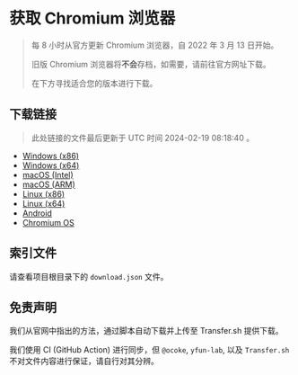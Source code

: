 # 获取 Chromium 浏览器

> 每 8 小时从官方更新 Chromium 浏览器，自 2022 年 3 月 13 日开始。
> 
> 旧版 Chromium 浏览器将**不会**存档，如需要，请前往官方网址下载。
>
> 在下方寻找适合您的版本进行下载。

## 下载链接

> 此处链接的文件最后更新于 UTC 时间 2024-02-19 08:18:40
。

- [Windows (x86)](https://transfer.sh/rR0266oaiX/Win.zip)
- [Windows (x64)](https://transfer.sh/2LPupuoriS/Win_x64.zip)
- [macOS (Intel)](https://transfer.sh/hPoPdTpw2C/Mac.zip)
- [macOS (ARM)](https://transfer.sh/sNMAyfhF9m/Mac_Arm.zip)
- [Linux (x86)](https://transfer.sh/SRLPvx3cHG/Linux.zip)
- [Linux (x64)](https://transfer.sh/V3qWyttu0D/Linux_x64.zip)
- [Android](https://transfer.sh/uz1G6D1b5Q/Android.zip)
- [Chromium OS](https://transfer.sh/hFHDByIRTj/Linux_ChromiumOS_Full.zip)

## 索引文件

请查看项目根目录下的 `download.json` 文件。

## 免责声明

我们从官网中指出的方法，通过脚本自动下载并上传至 Transfer.sh 提供下载。

我们使用 CI (GitHub Action) 进行同步，但 `@ocoke`, `yfun-lab`, 以及 `Transfer.sh` 不对文件内容进行保证，请自行对其分辨。
